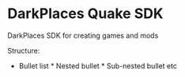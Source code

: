 # DarkPlaces Quake SDK
 DarkPlaces SDK for creating games and mods

Structure:
* Bullet list
              * Nested bullet
                  * Sub-nested bullet etc
